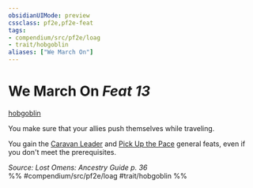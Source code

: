 ```yaml
---
obsidianUIMode: preview
cssclass: pf2e,pf2e-feat
tags:
- compendium/src/pf2e/loag
- trait/hobgoblin
aliases: ["We March On"]
---
```

# We March On  *Feat 13*  
[hobgoblin](../../Rules/traits/hobgoblin-locg.md)  


You make sure that your allies push themselves while traveling.

You gain the [Caravan Leader](caravan-leader-apg.md) and [Pick Up the Pace](pick-up-the-pace-apg.md) general feats, even if you don't meet the prerequisites.

*Source: Lost Omens: Ancestry Guide p. 36*  
%% #compendium/src/pf2e/loag #trait/hobgoblin %%
